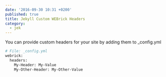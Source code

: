 ```yaml
---
date: '2016-09-30 10:31 +0200'
published: true
title: Jekyll Custom WEBrick Headers
category:
  - jek
---
```

You can provide custom headers for your site by adding them to _config.yml

```bash
# File: _config.yml
webrick:
  headers:
    My-Header: My-Value
    My-Other-Header: My-Other-Value
```
